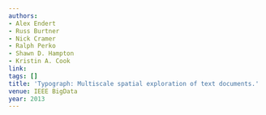 ```yaml
---
authors:
- Alex Endert
- Russ Burtner
- Nick Cramer
- Ralph Perko
- Shawn D. Hampton
- Kristin A. Cook
link:
tags: []
title: 'Typograph: Multiscale spatial exploration of text documents.'
venue: IEEE BigData
year: 2013
---
```

